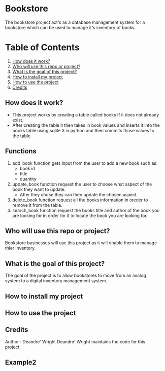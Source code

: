# Bookstore
The bookstore project act's as a database management system for a bookstore which can be used to manage it's inventory of books.

# Table of Contents
1. [How does it work?](How-does-it-work?)
2. [Who will use this repo or project?](Who-will-use-this-repo-or-project?)
3. [What is the goal of this project?](What-is-the-goal-of-this-project?)
4. [How to install my project](How%20to%20install%20my%20project)
5. [How to use the project](How-to-use-the-project)
6. [Credits](Credits)

## How does it work?
* This project works by creating a table called books if it does not already exist. 
* After creating the table it then takes in book values and inserts it into the books table using sqlite 3 in python and then commits those values to the table.
  
## Functions
1. add_book function gets input from the user to add a new book such as:
   * book id
   * title
   * quantity
2. update_book function request the user to choose what aspect of the book they want to update.
   * After they chose they can then update the chosen aspect.
3. delete_book function request all the books information in oreder to remove it from the table.
4. search_book function request the books title and author of the book you are looking for in order for it to locate the book you are looking for.    

## Who will use this repo or project?
Bookstore businesses will use this project as it will enable them to manage thier inventory.

## What is the goal of this project?
The goal of the project is to allow bookstores to move from an analog system to a digital inventory management system.

## How to install my project

## How to use the project

## Credits
 Author : Deandre' Wright
 Deandre' Wright maintains the code for this project.

## Example2
